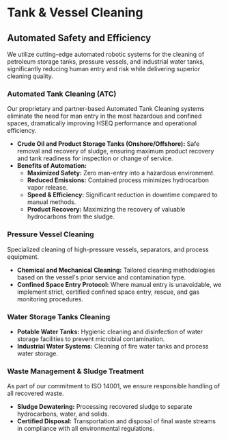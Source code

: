 # Tank & Vessel Cleaning

## Automated Safety and Efficiency
We utilize cutting-edge automated robotic systems for the cleaning of petroleum storage tanks, pressure vessels, and industrial water tanks, significantly reducing human entry and risk while delivering superior cleaning quality.

### Automated Tank Cleaning (ATC)
Our proprietary and partner-based Automated Tank Cleaning systems eliminate the need for man entry in the most hazardous and confined spaces, dramatically improving HSEQ performance and operational efficiency.

*   **Crude Oil and Product Storage Tanks (Onshore/Offshore):** Safe removal and recovery of sludge, ensuring maximum product recovery and tank readiness for inspection or change of service.
*   **Benefits of Automation:**
    *   **Maximized Safety:** Zero man-entry into a hazardous environment.
    *   **Reduced Emissions:** Contained process minimizes hydrocarbon vapor release.
    *   **Speed & Efficiency:** Significant reduction in downtime compared to manual methods.
    *   **Product Recovery:** Maximizing the recovery of valuable hydrocarbons from the sludge.

### Pressure Vessel Cleaning
Specialized cleaning of high-pressure vessels, separators, and process equipment.

*   **Chemical and Mechanical Cleaning:** Tailored cleaning methodologies based on the vessel's prior service and contamination type.
*   **Confined Space Entry Protocol:** Where manual entry is unavoidable, we implement strict, certified confined space entry, rescue, and gas monitoring procedures.

### Water Storage Tanks Cleaning
*   **Potable Water Tanks:** Hygienic cleaning and disinfection of water storage facilities to prevent microbial contamination.
*   **Industrial Water Systems:** Cleaning of fire water tanks and process water storage.

### Waste Management & Sludge Treatment
As part of our commitment to ISO 14001, we ensure responsible handling of all recovered waste.
*   **Sludge Dewatering:** Processing recovered sludge to separate hydrocarbons, water, and solids.
*   **Certified Disposal:** Transportation and disposal of final waste streams in compliance with all environmental regulations.